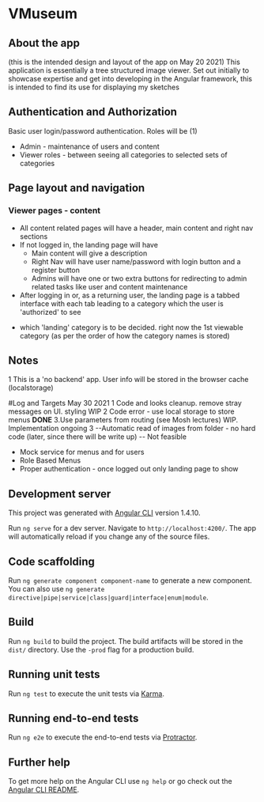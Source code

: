 # VMuseum

## About the app
(this is the intended design and layout of the app on May 20 2021)
This application is essentially a tree structured image viewer. Set out initially to showcase expertise and get into developing in the Angular framework, this is intended to find its use for displaying my sketches

## Authentication and Authorization
Basic user login/password authentication. 
Roles will be (1)
- Admin - maintenance of users and content
- Viewer roles - between seeing all categories to selected sets of categories

## Page layout and navigation
### Viewer pages - content
- All content related pages will have a header, main content and right nav sections
- If not logged in, the landing page will have 
  * Main content will give a description
  * Right Nav will have user name/password with login button and a register button 
  * Admins will have one or two extra buttons for redirecting to admin related tasks like user and content maintenance
- After logging in or, as a returning user, the landing page is a tabbed interface with each tab leading to a category which the user is 'authorized' to see
 * which 'landing' category is to be decided. right now the 1st viewable category (as per the order of how the category names is stored)


## Notes
1 This is a 'no backend' app. User info will be stored in the browser cache (localstorage)

#Log and Targets
May 30 2021
1 Code and looks cleanup. remove stray messages on UI. styling WIP
2 Code error - use local storage to store menus **DONE**
3.Use parameters from routing (see Mosh lectures) WIP. Implementation ongoing
3 --Automatic read of images from folder - no hard code (later, since there will be write up) -- Not feasible

* Mock service for menus and for users 
* Role Based Menus
* Proper authentication - once logged out only landing page to show
## Development server

This project was generated with [Angular CLI](https://github.com/angular/angular-cli) version 1.4.10.

Run `ng serve` for a dev server. Navigate to `http://localhost:4200/`. The app will automatically reload if you change any of the source files.

## Code scaffolding

Run `ng generate component component-name` to generate a new component. You can also use `ng generate directive|pipe|service|class|guard|interface|enum|module`.

## Build

Run `ng build` to build the project. The build artifacts will be stored in the `dist/` directory. Use the `-prod` flag for a production build.

## Running unit tests

Run `ng test` to execute the unit tests via [Karma](https://karma-runner.github.io).

## Running end-to-end tests

Run `ng e2e` to execute the end-to-end tests via [Protractor](http://www.protractortest.org/).

## Further help

To get more help on the Angular CLI use `ng help` or go check out the [Angular CLI README](https://github.com/angular/angular-cli/blob/master/README.md).
